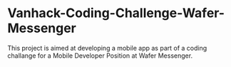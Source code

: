 # Vanhack-Coding-Challenge-Wafer-Messenger
This project is aimed at developing a mobile app as part of a coding challange for a Mobile Developer Position at Wafer Messenger.
